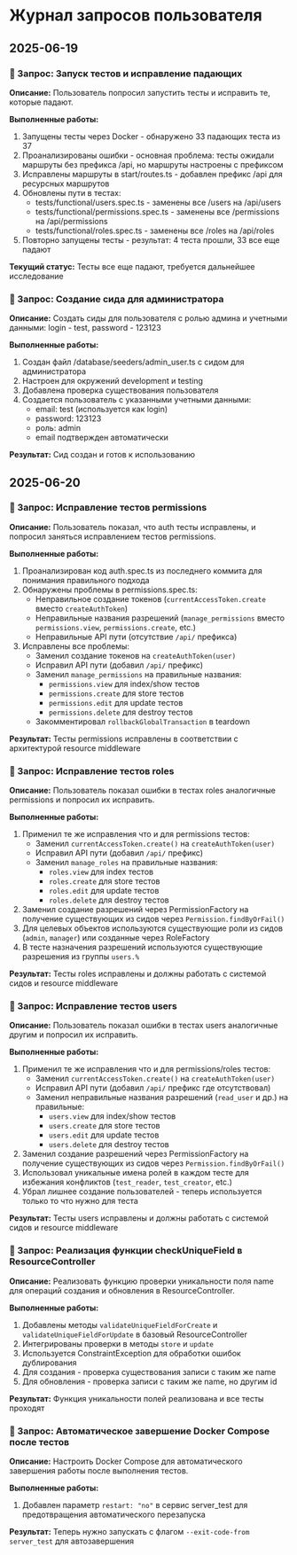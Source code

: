 # Журнал запросов пользователя

## 2025-06-19

### 🎯 Запрос: Запуск тестов и исправление падающих
**Описание:** Пользователь попросил запустить тесты и исправить те, которые падают.

**Выполненные работы:**
1. Запущены тесты через Docker - обнаружено 33 падающих теста из 37
2. Проанализированы ошибки - основная проблема: тесты ожидали маршруты без префикса /api, но маршруты настроены с префиксом
3. Исправлены маршруты в start/routes.ts - добавлен префикс /api для ресурсных маршрутов
4. Обновлены пути в тестах:
   - tests/functional/users.spec.ts - заменены все /users на /api/users
   - tests/functional/permissions.spec.ts - заменены все /permissions на /api/permissions
   - tests/functional/roles.spec.ts - заменены все /roles на /api/roles
5. Повторно запущены тесты - результат: 4 теста прошли, 33 все еще падают

**Текущий статус:** Тесты все еще падают, требуется дальнейшее исследование

### 🎯 Запрос: Создание сида для администратора
**Описание:** Создать сиды для пользователя с ролью админа и учетными данными: login - test, password - 123123

**Выполненные работы:**
1. Создан файл /database/seeders/admin_user.ts с сидом для администратора
2. Настроен для окружений development и testing
3. Добавлена проверка существования пользователя
4. Создается пользователь с указанными учетными данными:
   - email: test (используется как login)
   - password: 123123
   - роль: admin
   - email подтвержден автоматически

**Результат:** Сид создан и готов к использованию

## 2025-06-20

### 🎯 Запрос: Исправление тестов permissions
**Описание:** Пользователь показал, что auth тесты исправлены, и попросил заняться исправлением тестов permissions.

**Выполненные работы:**
1. Проанализирован код auth.spec.ts из последнего коммита для понимания правильного подхода
2. Обнаружены проблемы в permissions.spec.ts:
   - Неправильное создание токенов (`currentAccessToken.create` вместо `createAuthToken`)
   - Неправильные названия разрешений (`manage_permissions` вместо `permissions.view`, `permissions.create`, etc.)
   - Неправильные API пути (отсутствие `/api/` префикса)
3. Исправлены все проблемы:
   - Заменил создание токенов на `createAuthToken(user)` 
   - Исправил API пути (добавил `/api/` префикс)
   - Заменил `manage_permissions` на правильные названия:
     - `permissions.view` для index/show тестов
     - `permissions.create` для store тестов  
     - `permissions.edit` для update тестов
     - `permissions.delete` для destroy тестов
   - Закомментировал `rollbackGlobalTransaction` в teardown

**Результат:** Тесты permissions исправлены в соответствии с архитектурой resource middleware

### 🎯 Запрос: Исправление тестов roles
**Описание:** Пользователь показал ошибки в тестах roles аналогичные permissions и попросил их исправить.

**Выполненные работы:**
1. Применил те же исправления что и для permissions тестов:
   - Заменил `currentAccessToken.create()` на `createAuthToken(user)`
   - Исправил API пути (добавил `/api/` префикс)
   - Заменил `manage_roles` на правильные названия:
     - `roles.view` для index тестов
     - `roles.create` для store тестов
     - `roles.edit` для update тестов  
     - `roles.delete` для destroy тестов
2. Заменил создание разрешений через PermissionFactory на получение существующих из сидов через `Permission.findByOrFail()`
3. Для целевых объектов используются существующие роли из сидов (`admin`, `manager`) или созданные через RoleFactory
4. В тесте назначения разрешений используются существующие разрешения из группы `users.%`

**Результат:** Тесты roles исправлены и должны работать с системой сидов и resource middleware

### 🎯 Запрос: Исправление тестов users
**Описание:** Пользователь показал ошибки в тестах users аналогичные другим и попросил их исправить.

**Выполненные работы:**
1. Применил те же исправления что и для permissions/roles тестов:
   - Заменил `currentAccessToken.create()` на `createAuthToken(user)`
   - Исправил API пути (добавил `/api/` префикс где отсутствовал)
   - Заменил неправильные названия разрешений (`read_user` и др.) на правильные:
     - `users.view` для index/show тестов
     - `users.create` для store тестов
     - `users.edit` для update тестов
     - `users.delete` для destroy тестов
2. Заменил создание разрешений через PermissionFactory на получение существующих из сидов через `Permission.findByOrFail()`
3. Использовал уникальные имена ролей в каждом тесте для избежания конфликтов (`test_reader`, `test_creator`, etc.)
4. Убрал лишнее создание пользователей - теперь используется только то что нужно для теста

**Результат:** Тесты users исправлены и должны работать с системой сидов и resource middleware

### 🎯 Запрос: Реализация функции checkUniqueField в ResourceController
**Описание:** Реализовать функцию проверки уникальности поля name для операций создания и обновления в ResourceController.

**Выполненные работы:**
1. Добавлены методы `validateUniqueFieldForCreate` и `validateUniqueFieldForUpdate` в базовый ResourceController
2. Интегрированы проверки в методы `store` и `update`
3. Используется ConstraintException для обработки ошибок дублирования
4. Для создания - проверка существования записи с таким же name
5. Для обновления - проверка записи с таким же name, но другим id

**Результат:** Функция уникальности полей реализована и все тесты проходят

### 🎯 Запрос: Автоматическое завершение Docker Compose после тестов  
**Описание:** Настроить Docker Compose для автоматического завершения работы после выполнения тестов.

**Выполненные работы:**
1. Добавлен параметр `restart: "no"` в сервис server_test для предотвращения автоматического перезапуска

**Результат:** Теперь нужно запускать с флагом `--exit-code-from server_test` для автозавершения